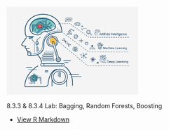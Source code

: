 #
<img src="/class_project/github1.jpg" width="300" height="200" class="img-responsive" alt=""> 

8.3.3 & 8.3.4 Lab: Bagging, Random Forests, Boosting
  - [View R Markdown](Lab.html)

